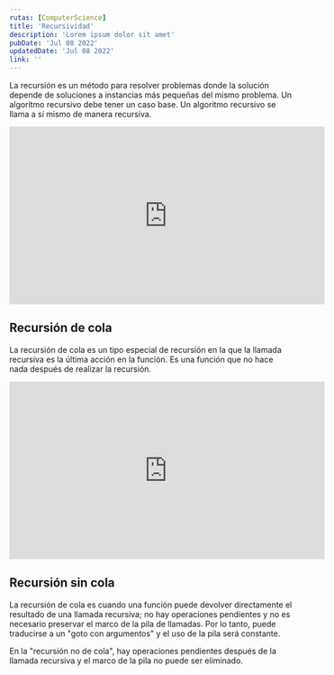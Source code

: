 ```yaml
---
rutas: [ComputerScience]
title: 'Recursividad'
description: 'Lorem ipsum dolor sit amet'
pubDate: 'Jul 08 2022'
updatedDate: 'Jul 08 2022'
link: ''
---
```


La recursión es un método para resolver problemas donde la solución depende de soluciones a instancias más pequeñas del mismo problema. Un algoritmo recursivo debe tener un caso base. Un algoritmo recursivo se llama a sí mismo de manera recursiva.

<iframe width="560" height="315" src="https://www.youtube.com/embed/yX5kR63Dpdw?si=pBtY8rww27iaxd_a" title="YouTube video player" frameborder="0" allow="accelerometer; autoplay; clipboard-write; encrypted-media; gyroscope; picture-in-picture; web-share" allowfullscreen></iframe>

## Recursión de cola

La recursión de cola es un tipo especial de recursión en la que la llamada recursiva es la última acción en la función. Es una función que no hace nada después de realizar la recursión.

<iframe width="560" height="315" src="https://www.youtube.com/embed/SIgfSYyWVjo?si=hSl9WLwh-wa_q7y-" title="YouTube video player" frameborder="0" allow="accelerometer; autoplay; clipboard-write; encrypted-media; gyroscope; picture-in-picture; web-share" allowfullscreen></iframe>

## Recursión sin cola

La recursión de cola es cuando una función puede devolver directamente el resultado de una llamada recursiva; no hay operaciones pendientes y no es necesario preservar el marco de la pila de llamadas. Por lo tanto, puede traducirse a un "goto con argumentos" y el uso de la pila será constante.

En la "recursión no de cola", hay operaciones pendientes después de la llamada recursiva y el marco de la pila no puede ser eliminado.